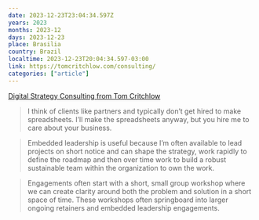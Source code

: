 ```yaml
---
date: 2023-12-23T23:04:34.597Z
years: 2023
months: 2023-12
days: 2023-12-23
place: Brasilia
country: Brazil
localtime: 2023-12-23T20:04:34.597-03:00
link: https://tomcritchlow.com/consulting/
categories: ["article"]
---
```

[Digital Strategy Consulting from Tom Critchlow](https://tomcritchlow.com/consulting/)

> I think of clients like partners and typically don’t get hired to make spreadsheets. I’ll make the spreadsheets anyway, but you hire me to care about your business.

> Embedded leadership is useful because I’m often available to lead projects on short notice and can shape the strategy, work rapidly to define the roadmap and then over time work to build a robust sustainable team within the organization to own the work.

> Engagements often start with a short, small group workshop where we can create clarity around both the problem and solution in a short space of time. These workshops often springboard into larger ongoing retainers and embedded leadership engagements.
